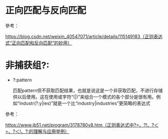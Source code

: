 # 正向匹配与反向匹配

參考：

https://blog.csdn.net/weixin_40547071/article/details/115149183（正则表达式“正向匹配和反向匹配”的妙用）

# 非捕获组?:

- ?:pattern

  匹配pattern但不获取匹配结果，也就是说这是一个非获取匹配，不进行存储供以后使用。这在使用或字符“(|)”来组合一个模式的各个部分是很有用。例如“industr(?:y|ies)”就是一个比“industry|industries”更简略的表达式

參考：

https://www.jb51.net/program/3178780y8.htm（正则表达式中?=、?!、?＜=、?＜!、?:的理解与应用举例）